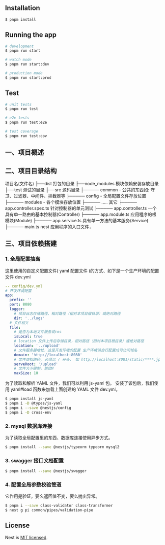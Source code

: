 

## Installation

```bash
$ pnpm install
```

## Running the app

```bash
# development
$ pnpm run start

# watch mode
$ pnpm run start:dev

# production mode
$ pnpm run start:prod
```

## Test

```bash
# unit tests
$ pnpm run test

# e2e tests
$ pnpm run test:e2e

# test coverage
$ pnpm run test:cov
```

## 一、项目概述

## 二、项目目录结构
项目名(文件名)
├──dist 打包的目录
├──node_modules 模块依赖安装存放目录
├──test 测试的目录
├──src 源码目录
├───── common - 公共的东西如: 守卫、过滤器、中间件、拦截器等
├───── config - 全局配置文件存放位置
├───── modules - 各个模块存放位置
├───── ..... 其它
├───── app.controller.spec.ts 针对控制器的单元测试
├───── app.controller.ts 一个具有单一路由的基本控制器(Controller)
├───── app.module.ts 应用程序的根模块(Module)
├───── app.service.ts 具有单一方法的基本服务(Service)
├───── main.ts nest 应用程序的入口文件，

## 三、项目依赖搭建

### 1. 全局配置抽离
这里使用的自定义配置文件( yaml 配置文件 )的方式、如下是一个生产环境的配置文件 dev.yml

```yaml
-- config/dev.yml
# 开发环境配置
app:
  prefix: ''
  port: 8080
  logger:
    # 项目日志存储路径，相对路径（相对本项目根目录）或绝对路径
    dir: '../logs'
  # 文件相关
  file:
    # 是否为本地文件服务或cos
    isLocal: true
    # location 文件上传后存储目录，相对路径（相对本项目根目录）或绝对路径
    location: '../upload'
    # 文件服务器地址，这是开发环境的配置 生产环境请自行配置成可访问域名
    domain: 'http://localhost:8080'
    # 文件虚拟路径, 必须以 / 开头， 如 http://localhost:8081/static/****.jpg  , 如果不需要则 设置 ''
    serveRoot: '/upload'
    # 文件大小限制，单位M
    maxSize: 10
```

为了读取和解析 YAML 文件，我们可以利用 js-yaml 包。
安装了该包后，我们使用 yaml#load 函数来加载上面创建的 YAML 文件  dev.yml。
```bash
$ pnpm install js-yaml
$ pnpm i -D @types/js-yaml
$ pnpm i --save @nestjs/config
$ pnpm i -D cross-env
```

### 2. mysql 数据库连接
为了读取全局配置里的东西、数据库连接使用异步方式。
```bash
$ pnpm install --save @nestjs/typeorm typeorm mysql2

```

### 3. swagger 接口文档配置
```bash
$ pnpm install --save @nestjs/swagger

```

### 4. 配置全局参数校验管道
它作用是验证，要么返回值不变，要么抛出异常。
```bash
$ pnpm i --save class-validator class-transformer
$ nest g pi common/pipes/validation-pipe
```

## License

Nest is [MIT licensed](LICENSE).
